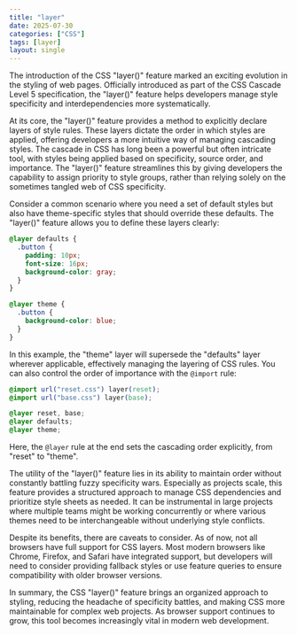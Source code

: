 ```yaml
---
title: "layer"
date: 2025-07-30
categories: ["CSS"]
tags: [layer]
layout: single
---
```


The introduction of the CSS "layer()" feature marked an exciting evolution in the styling of web pages. Officially introduced as part of the CSS Cascade Level 5 specification, the "layer()" feature helps developers manage style specificity and interdependencies more systematically.

At its core, the "layer()" feature provides a method to explicitly declare layers of style rules. These layers dictate the order in which styles are applied, offering developers a more intuitive way of managing cascading styles. The cascade in CSS has long been a powerful but often intricate tool, with styles being applied based on specificity, source order, and importance. The "layer()" feature streamlines this by giving developers the capability to assign priority to style groups, rather than relying solely on the sometimes tangled web of CSS specificity.

Consider a common scenario where you need a set of default styles but also have theme-specific styles that should override these defaults. The "layer()" feature allows you to define these layers clearly:

```css
@layer defaults {
  .button {
    padding: 10px;
    font-size: 16px;
    background-color: gray;
  }
}

@layer theme {
  .button {
    background-color: blue;
  }
}
```

In this example, the "theme" layer will supersede the "defaults" layer wherever applicable, effectively managing the layering of CSS rules. You can also control the order of importance with the `@import` rule:

```css
@import url("reset.css") layer(reset);
@import url("base.css") layer(base);

@layer reset, base;
@layer defaults;
@layer theme;
```

Here, the `@layer` rule at the end sets the cascading order explicitly, from "reset" to "theme".

The utility of the "layer()" feature lies in its ability to maintain order without constantly battling fuzzy specificity wars. Especially as projects scale, this feature provides a structured approach to manage CSS dependencies and prioritize style sheets as needed. It can be instrumental in large projects where multiple teams might be working concurrently or where various themes need to be interchangeable without underlying style conflicts.

Despite its benefits, there are caveats to consider. As of now, not all browsers have full support for CSS layers. Most modern browsers like Chrome, Firefox, and Safari have integrated support, but developers will need to consider providing fallback styles or use feature queries to ensure compatibility with older browser versions.

In summary, the CSS "layer()" feature brings an organized approach to styling, reducing the headache of specificity battles, and making CSS more maintainable for complex web projects. As browser support continues to grow, this tool becomes increasingly vital in modern web development.
